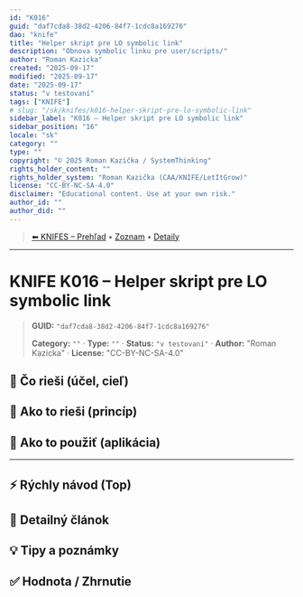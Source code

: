 ```yaml
---
id: "K016"
guid: "daf7cda8-38d2-4206-84f7-1cdc8a169276"
dao: "knife"
title: "Helper skript pre LO symbolic link"
description: "Obnova symbolic linku pre user/scripts/"
author: "Roman Kazicka"
created: "2025-09-17"
modified: "2025-09-17"
date: "2025-09-17"
status: "v testovaní"
tags: ["KNIFE"]
# slug: "/sk/knifes/k016-helper-skript-pre-lo-symbolic-link"
sidebar_label: "K016 – Helper skript pre LO symbolic link"
sidebar_position: "16"
locale: "sk"
category: ""
type: ""
copyright: "© 2025 Roman Kazička / SystemThinking"
rights_holder_content: ""
rights_holder_system: "Roman Kazička (CAA/KNIFE/LetItGrow)"
license: "CC-BY-NC-SA-4.0"
disclaimer: "Educational content. Use at your own risk."
author_id: ""
author_did: ""
---
```

<!-- body:start -->

<!-- nav:knifes -->
> [⬅ KNIFES – Prehľad](../overview.md) • [Zoznam](../KNIFE_Overview_List.md) • [Detaily](../KNIFE_Overview_Details.md)
---
# KNIFE K016 – Helper skript pre LO symbolic link
<!-- fm-visible: start -->

> **GUID:** `"daf7cda8-38d2-4206-84f7-1cdc8a169276"`
>   
> **Category:** `""` · **Type:** `""` · **Status:** `"v testovaní"` · **Author:** "Roman Kazicka" · **License:** "CC-BY-NC-SA-4.0"
<!-- fm-visible: end -->


## 🎯 Čo rieši (účel, cieľ)

## 🧩 Ako to rieši (princíp)

## 🧪 Ako to použiť (aplikácia)

---

## ⚡ Rýchly návod (Top)

## 📜 Detailný článok

## 💡 Tipy a poznámky

## ✅ Hodnota / Zhrnutie

